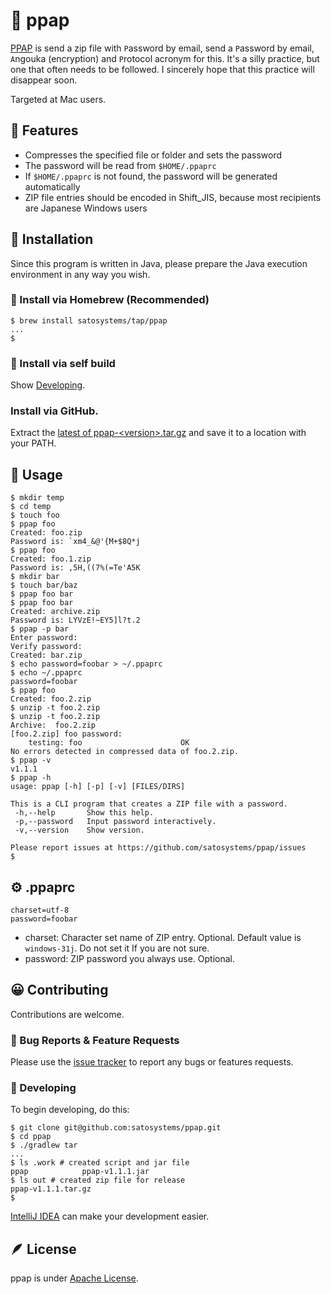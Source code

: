 # 🕺 ppap

[PPAP](https://ja.wikipedia.org/wiki/PPAP_(%E3%82%BB%E3%82%AD%E3%83%A5%E3%83%AA%E3%83%86%E3%82%A3)) is send a zip file with `P`assword by email, send a `P`assword by email, `A`ngouka (encryption) and `P`rotocol acronym for this.
It's a silly practice, but one that often needs to be followed.
I sincerely hope that this practice will disappear soon.

Targeted at Mac users.

## 🚀 Features

- Compresses the specified file or folder and sets the password
- The password will be read from `$HOME/.ppaprc`
- If `$HOME/.ppaprc` is not found, the password will be generated automatically
- ZIP file entries should be encoded in Shift_JIS, because most recipients are Japanese Windows users

## 🎉 Installation

Since this program is written in Java, please prepare the Java execution environment in any way you wish.

### 🍺 Install via Homebrew (Recommended)

```shell-session
$ brew install satosystems/tap/ppap
...
$
```

### 🍳 Install via self build

Show [Developing](#-developing).

### Install via GitHub.

Extract the [latest of ppap-&lt;version&gt;.tar.gz](https://github.com/satosystems/ppap/releases) and save it to a location with your PATH.

## 🤔 Usage

```shell-session
$ mkdir temp
$ cd temp
$ touch foo
$ ppap foo
Created: foo.zip
Password is: `xm4_&@'{M+$8Q*j
$ ppap foo
Created: foo.1.zip
Password is: ,5H,((7%(=Te'A5K
$ mkdir bar
$ touch bar/baz
$ ppap foo bar
$ ppap foo bar
Created: archive.zip
Password is: LYVzE!~EY5]l?t.2
$ ppap -p bar
Enter password:
Verify password:
Created: bar.zip
$ echo password=foobar > ~/.ppaprc
$ echo ~/.ppaprc
password=foobar
$ ppap foo
Created: foo.2.zip
$ unzip -t foo.2.zip
$ unzip -t foo.2.zip
Archive:  foo.2.zip
[foo.2.zip] foo password:
    testing: foo                      OK
No errors detected in compressed data of foo.2.zip.
$ ppap -v
v1.1.1
$ ppap -h
usage: ppap [-h] [-p] [-v] [FILES/DIRS]

This is a CLI program that creates a ZIP file with a password.
 -h,--help       Show this help.
 -p,--password   Input password interactively.
 -v,--version    Show version.

Please report issues at https://github.com/satosystems/ppap/issues
$
```

## ⚙️ .ppaprc

```properties
charset=utf-8
password=foobar
```

- charset: Character set name of ZIP entry. Optional. Default value is `windows-31j`. Do not set it If you are not sure.
- password: ZIP password you always use. Optional.

## 😀 Contributing

Contributions are welcome.

### 📝 Bug Reports & Feature Requests

Please use the [issue tracker](https://github.com/satosystems/ppap/issues) to report any bugs or features requests.

### 🍳 Developing

To begin developing, do this:

```shell-session
$ git clone git@github.com:satosystems/ppap.git
$ cd ppap
$ ./gradlew tar
...
$ ls .work # created script and jar file
ppap			ppap-v1.1.1.jar
$ ls out # created zip file for release
ppap-v1.1.1.tar.gz
$
```

[IntelliJ IDEA](https://www.jetbrains.com/idea/download/) can make your development easier.

## 🪶 License

ppap is under [Apache License](http://www.apache.org/licenses/LICENSE-2.0).
